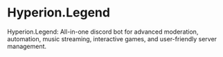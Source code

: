 # Hyperion.Legend
Hyperion.Legend: All-in-one discord bot for advanced moderation, automation, music streaming, interactive games, and user-friendly server management.
